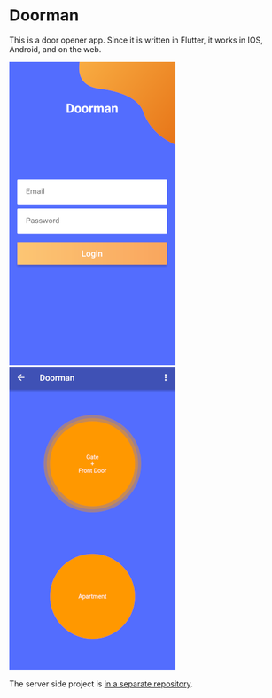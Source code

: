 # Doorman

This is a door opener app.
Since it is written in Flutter, it works in IOS, Android, and on the web.

![Login screenshot](assets/screenshot-login300.png)
![Button screenshot](assets/screenshot-main300.png)

The server side project is [in a separate repository](https://github.com/knipknap/doorman-hub).
